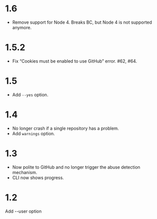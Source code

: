 # 1.6

* Remove support for Node 4. Breaks BC, but Node 4 is not supported anymore.

# 1.5.2

* Fix “Cookies must be enabled to use GitHub” error. #62, #64. 

# 1.5

* Add `--yes` option.

# 1.4

* No longer crash if a single repository has a problem.
* Add `warnings` option.

# 1.3

* Now polite to GitHub and no longer trigger the abuse detection mechanism.
* CLI now shows progress.

# 1.2

Add --user option
